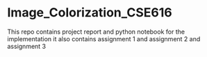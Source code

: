 # Image_Colorization_CSE616

This repo contains project report and python notebook for the implementation
it also contains assignment 1 and assignment 2 and assignment 3
